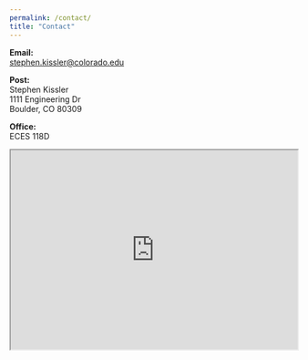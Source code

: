 ```yaml
---
permalink: /contact/
title: "Contact"
---
```


<b>Email:</b> <br>
<a href="mailto:stephen.kissler@colorado.edu" target="_blank">stephen.kissler@colorado.edu</a>
<br>


<b>Post:</b> <br>
Stephen Kissler<br>1111 Engineering Dr<br>Boulder, CO 80309

<b>Office:</b> <br>
ECES 118D


<iframe src="https://www.google.com/maps/embed?pb=!1m18!1m12!1m3!1d17670.683709197558!2d-105.27283522484426!3d40.009626916128575!2m3!1f0!2f0!3f0!3m2!1i1024!2i768!4f13.1!3m3!1m2!1s0x876bedcb99bb71b9%3A0xadccadbd9ea75dc7!2sEngineering%20Center%2C%201111%20Engineering%20Dr%2C%20Boulder%2C%20CO%2080309!5e0!3m2!1sen!2sus!4v1658277667940!5m2!1sen!2sus" width="100%" height=350 style="border:1; -webkit-filter: grayscale(99%);" allowfullscreen="" loading="lazy" referrerpolicy="no-referrer-when-downgrade"></iframe>

